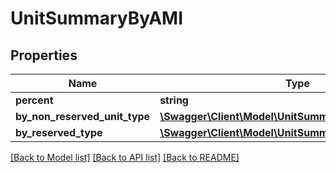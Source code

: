 # UnitSummaryByAMI

## Properties
Name | Type | Description | Notes
------------ | ------------- | ------------- | -------------
**percent** | **string** |  | 
**by_non_reserved_unit_type** | [**\Swagger\Client\Model\UnitSummary[]**](UnitSummary.md) |  | 
**by_reserved_type** | [**\Swagger\Client\Model\UnitSummaryByReservedType[]**](UnitSummaryByReservedType.md) |  | 

[[Back to Model list]](../../README.md#documentation-for-models) [[Back to API list]](../../README.md#documentation-for-api-endpoints) [[Back to README]](../../README.md)

